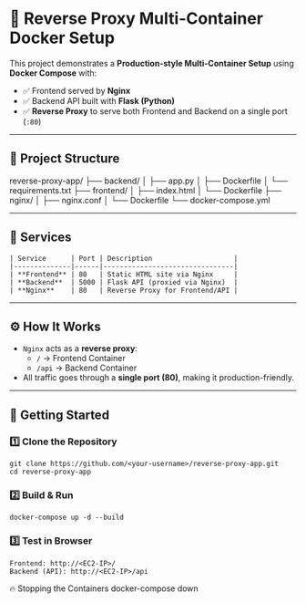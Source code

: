 # 🚀 Reverse Proxy Multi-Container Docker Setup

This project demonstrates a **Production-style Multi-Container Setup** using **Docker Compose** with:
- ✅ Frontend served by **Nginx**
- ✅ Backend API built with **Flask (Python)**
- ✅ **Reverse Proxy** to serve both Frontend and Backend on a single port (`:80`)

---

## 📂 Project Structure
reverse-proxy-app/
├── backend/
│ ├── app.py
│ ├── Dockerfile
│ └── requirements.txt
├── frontend/
│ ├── index.html
│ └── Dockerfile
├── nginx/
│ ├── nginx.conf
│ └── Dockerfile
└── docker-compose.yml

---

## 🔹 Services
	| Service      | Port | Description                    |
	|--------------|------|--------------------------------|
	| **Frontend** | 80   | Static HTML site via Nginx     |
	| **Backend**  | 5000 | Flask API (proxied via Nginx)  |
	| **Nginx**    | 80   | Reverse Proxy for Frontend/API |

---

## ⚙️ How It Works
- `Nginx` acts as a **reverse proxy**:
  - `/` → Frontend Container
  - `/api` → Backend Container
- All traffic goes through a **single port (80)**, making it production-friendly.

---

## 🚀 Getting Started

### 1️⃣  Clone the Repository
	git clone https://github.com/<your-username>/reverse-proxy-app.git
	cd reverse-proxy-app

### 2️⃣  Build & Run
	docker-compose up -d --build

### 3️⃣  Test in Browser
	Frontend: http://<EC2-IP>/
	Backend (API): http://<EC2-IP>/api

🔥 Stopping the Containers
	docker-compose down

